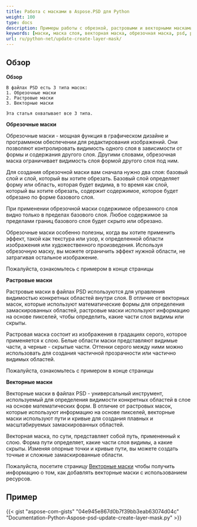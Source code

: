 ```yaml
---
title: Работа с масками в Aspose.PSD для Python
weight: 100
type: docs
description: Примеры работы с обрезкой, растровыми и векторными масками в файле PSD
keywords: [маски, маска слоя, векторная маска, обрезочная маска, psd, psd api, python, образец кода]
url: ru/python-net/update-create-layer-mask/
---
```


## **Обзор**

**Обзор**
	
	В файлах PSD есть 3 типа масок:
	1. Обрезочные маски
	2. Растровые маски
	3. Векторные маски
	
	Эта статья охватывает все 3 типа.


**Обрезочные маски**

Обрезочные маски - мощная функция в графическом дизайне и программном обеспечении для редактирования изображений. Они позволяют контролировать видимость одного слоя в зависимости от формы и содержания другого слоя. Другими словами, обрезочная маска ограничивает видимость слоя формой другого слоя под ним.

Для создания обрезочной маски вам сначала нужно два слоя: базовый слой и слой, который вы хотите обрезать. Базовый слой определяет форму или область, которая будет видима, в то время как слой, который вы хотите обрезать, содержит содержимое, которое будет обрезано по форме базового слоя.

При применении обрезочной маски содержимое обрезанного слоя видно только в пределах базового слоя. Любое содержимое за пределами границ базового слоя будет скрыто или обрезано.

Обрезочные маски особенно полезны, когда вы хотите применить эффект, такой как текстура или узор, к определенной области изображения или художественного произведения. Используя обрезочную маску, вы можете ограничить эффект нужной области, не затрагивая остальное изображение.

Пожалуйста, ознакомьтесь с примером в конце страницы

**Растровые маски** 

Растровые маски в файлах PSD используются для управления видимостью конкретных областей внутри слоя. В отличие от векторных масок, которые используют математические формы для определения замаскированных областей, растровые маски используют информацию на основе пикселей, чтобы определить, какие части слоя видимы или скрыты.

Растровая маска состоит из изображения в градациях серого, которое применяется к слою. Белые области маски представляют видимые части, а черные - скрытые части. Оттенки серого между ними можно использовать для создания частичной прозрачности или частично видимых областей.

Пожалуйста, ознакомьтесь с примером в конце страницы

**Векторные маски**

Векторные маски в файлах PSD - универсальный инструмент, используемый для определения видимости конкретных областей в слое на основе математических форм. В отличие от растровых масок, которые используют информацию на основе пикселей, векторные маски используют пути и кривые для создания плавных и масштабируемых замаскированных областей.

Векторная маска, по сути, представляет собой путь, примененный к слою. Форма пути определяет, какие части слоя видимы, а какие скрыты. Изменяя опорные точки и кривые пути, вы можете создать точные и сложные замаскированные области.

Пожалуйста, посетите страницу [Векторные маски](ru/psd/net/layer-vector-mask/) чтобы получить информацию о том, как добавлять векторные маски с использованием ресурсов.


## **Пример**
{{< gist "aspose-com-gists" "04e945e867d0b7f39bb3eab63074d04c" "Documentation-Python-Aspose-psd-update-create-layer-mask.py" >}}
